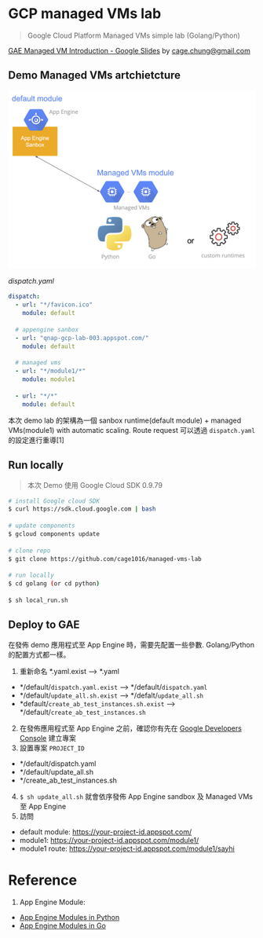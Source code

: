 # GCP managed VMs lab

> Google Cloud Platform Managed VMs simple lab (Golang/Python)

[GAE Managed VM Introduction - Google Slides](https://goo.gl/SwuEvR) by cage.chung@gmail.com

## Demo Managed VMs artchietcture
![](demo-managed-vms-architecture.jpg)

_dispatch.yaml_

```yaml
dispatch:
  - url: "*/favicon.ico"
    module: default

  # appengine sanbox
  - url: "qnap-gcp-lab-003.appspot.com/"
    module: default

  # managed vms
  - url: "*/module1/*"
    module: module1

  - url: "*/*"
    module: default
```

本次 demo lab 的架構為一個 sanbox runtime(default module) + managed VMs(module1) with automatic scaling. Route request 可以透過 `dispatch.yaml` 的設定進行重導[1]


## Run locally

> 本次 Demo 使用 Google Cloud SDK 0.9.79

```sh
# install Google cloud SDK
$ curl https://sdk.cloud.google.com | bash

# update components
$ gcloud components update

# clone repo
$ git clone https://github.com/cage1016/managed-vms-lab

# run locally
$ cd golang (or cd python)

$ sh local_run.sh
```

## Deploy to GAE

在發佈 demo 應用程式至 App Engine 時，需要先配置一些參數. Golang/Python 的配置方式都一樣。

1. 重新命名 \*.yaml.exist --> \*.yaml
  - \*/default/`dispatch.yaml.exist` --> \*/default/`dispatch.yaml`
  - \*/default/`update_all.sh.exist` --> \*/defalt/`update_all.sh`
  - \*default/`create_ab_test_instances.sh.exist` --> \*/default/`create_ab_test_instances.sh`
2. 在發佈應用程式至 App Engine 之前，確認你有先在 [Google Developers Console](https://goo.gl/JkWVb9) 建立專案
3. 設置專案 `PROJECT_ID`
  - \*/default/dispatch.yaml
  - \*/default/update_all.sh
  - \*/create_ab_test_instances.sh
4. `$ sh update_all.sh` 就會依序發佈 App Engine sandbox 及 Managed VMs 至 App Engine
5. 訪問
  - default module: https://your-project-id.appspot.com/
  - module1: https://your-project-id.appspot.com/module1/
  - module1 route: https://your-project-id.appspot.com/module1/sayhi

# Reference
1. App Engine Module:
  - [App Engine Modules in Python](https://goo.gl/p3nl48)
  - [App Engine Modules in Go](https://goo.gl/KpdKpF)
